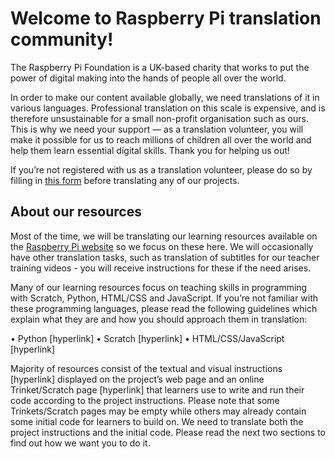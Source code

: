 # Welcome to Raspberry Pi translation community! 

The Raspberry Pi Foundation is a UK-based charity that works to put the power of digital making into the hands of people all over the world. 

In order to make our content available globally, we need translations of it in various languages. Professional translation on this scale is expensive, and is therefore unsustainable for a small non-profit organisation such as ours. This is why we need your support — as a translation volunteer, you will make it possible for us to reach millions of children all over the world and help them learn essential digital skills. Thank you for helping us out!

If you’re not registered with us as a translation volunteer, please do so by filling in [this form](https://docs.google.com/a/raspberrypi.org/forms/d/e/1FAIpQLSdoxUvmGwbpx3zcCxXwJEqaBoAQHsTu-v5R4uOTSxv9-OzUEw/viewform) before translating any of our projects. 

## About our resources

Most of the time, we will be translating our learning resources available on the [Raspberry Pi website](https://projects.raspberrypi.org/en/) so we focus on these here. We will occasionally have other translation tasks, such as translation of subtitles for our teacher training videos - you will receive instructions for these if the need arises. 

Many of our learning resources focus on teaching skills in programming with Scratch, Python, HTML/CSS and JavaScript. If you’re not familiar with these programming languages, please read the following guidelines which explain what they are and how you should approach them in translation:

•	Python [hyperlink]
•	Scratch [hyperlink]
•	HTML/CSS/JavaScript [hyperlink]

Majority of resources consist of the textual and visual instructions [hyperlink] displayed on the project’s web page and an online Trinket/Scratch page [hyperlink] that learners use to write and run their code according to the project instructions. Please note that some Trinkets/Scratch pages may be empty while others may already contain some initial code for learners to build on. We need to translate both the project instructions and the initial code. Please read the next two sections to find out how we want you to do it. 

